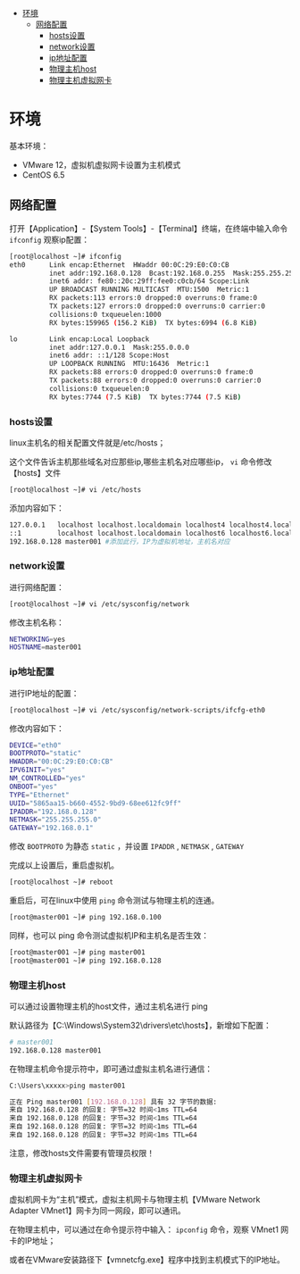 <!-- TOC -->

- [环境](#环境)
    - [网络配置](#网络配置)
        - [hosts设置](#hosts设置)
        - [network设置](#network设置)
        - [ip地址配置](#ip地址配置)
        - [物理主机host](#物理主机host)
        - [物理主机虚拟网卡](#物理主机虚拟网卡)

<!-- /TOC -->

<a id="markdown-环境" name="环境"></a>
# 环境

基本环境：

- VMware 12，虚拟机虚拟网卡设置为主机模式
- CentOS 6.5

<a id="markdown-网络配置" name="网络配置"></a>
## 网络配置

打开【Application】-【System Tools】-【Terminal】终端，在终端中输入命令 `ifconfig` 观察ip配置：

```bash
[root@localhost ~]# ifconfig
eth0      Link encap:Ethernet  HWaddr 00:0C:29:E0:C0:CB  
          inet addr:192.168.0.128  Bcast:192.168.0.255  Mask:255.255.255.0
          inet6 addr: fe80::20c:29ff:fee0:c0cb/64 Scope:Link
          UP BROADCAST RUNNING MULTICAST  MTU:1500  Metric:1
          RX packets:113 errors:0 dropped:0 overruns:0 frame:0
          TX packets:127 errors:0 dropped:0 overruns:0 carrier:0
          collisions:0 txqueuelen:1000 
          RX bytes:159965 (156.2 KiB)  TX bytes:6994 (6.8 KiB)

lo        Link encap:Local Loopback  
          inet addr:127.0.0.1  Mask:255.0.0.0
          inet6 addr: ::1/128 Scope:Host
          UP LOOPBACK RUNNING  MTU:16436  Metric:1
          RX packets:88 errors:0 dropped:0 overruns:0 frame:0
          TX packets:88 errors:0 dropped:0 overruns:0 carrier:0
          collisions:0 txqueuelen:0 
          RX bytes:7744 (7.5 KiB)  TX bytes:7744 (7.5 KiB)
```

<a id="markdown-hosts设置" name="hosts设置"></a>
### hosts设置
linux主机名的相关配置文件就是/etc/hosts；

这个文件告诉主机那些域名对应那些ip,哪些主机名对应哪些ip， `vi` 命令修改【hosts】文件

```bash
[root@localhost ~]# vi /etc/hosts
```

添加内容如下：

```bash
127.0.0.1   localhost localhost.localdomain localhost4 localhost4.localdomain4
::1         localhost localhost.localdomain localhost6 localhost6.localdomain6
192.168.0.128 master001 #添加此行，IP为虚拟机地址，主机名对应
```

<a id="markdown-network设置" name="network设置"></a>
### network设置
进行网络配置：

```bash
[root@localhost ~]# vi /etc/sysconfig/network
```

修改主机名称：

```bash
NETWORKING=yes
HOSTNAME=master001
```

<a id="markdown-ip地址配置" name="ip地址配置"></a>
### ip地址配置

进行IP地址的配置：
```bash
[root@localhost ~]# vi /etc/sysconfig/network-scripts/ifcfg-eth0 
```

修改内容如下：

```bash
DEVICE="eth0"
BOOTPROTO="static"
HWADDR="00:0C:29:E0:C0:CB"
IPV6INIT="yes"
NM_CONTROLLED="yes"
ONBOOT="yes"
TYPE="Ethernet"
UUID="5865aa15-b660-4552-9bd9-68ee612fc9ff"
IPADDR="192.168.0.128"
NETMASK="255.255.255.0"
GATEWAY="192.168.0.1"
```

修改 `BOOTPROTO` 为静态 `static` ，并设置 `IPADDR` , `NETMASK` , `GATEWAY` 

完成以上设置后，重启虚拟机。

```bash
[root@localhost ~]# reboot
```

重启后，可在linux中使用 `ping` 命令测试与物理主机的连通。

```bash
[root@master001 ~]# ping 192.168.0.100
```

同样，也可以 ping 命令测试虚拟机IP和主机名是否生效：

```bash
[root@master001 ~]# ping master001
[root@master001 ~]# ping 192.168.0.128
```

<a id="markdown-物理主机host" name="物理主机host"></a>
### 物理主机host
可以通过设置物理主机的host文件，通过主机名进行 ping 

默认路径为【C:\Windows\System32\drivers\etc\hosts】，新增如下配置：

```bash
# master001
192.168.0.128 master001
```

在物理主机命令提示符中，即可通过虚拟主机名进行通信：

```bash
C:\Users\xxxxx>ping master001

正在 Ping master001 [192.168.0.128] 具有 32 字节的数据:
来自 192.168.0.128 的回复: 字节=32 时间<1ms TTL=64
来自 192.168.0.128 的回复: 字节=32 时间<1ms TTL=64
来自 192.168.0.128 的回复: 字节=32 时间<1ms TTL=64
来自 192.168.0.128 的回复: 字节=32 时间<1ms TTL=64
```

注意，修改hosts文件需要有管理员权限！

<a id="markdown-物理主机虚拟网卡" name="物理主机虚拟网卡"></a>
### 物理主机虚拟网卡

虚拟机网卡为“主机”模式，虚拟主机网卡与物理主机【VMware Network Adapter VMnet1】网卡为同一网段，即可以通讯。

在物理主机中，可以通过在命令提示符中输入： `ipconfig` 命令，观察 VMnet1 网卡的IP地址；

或者在VMware安装路径下【vmnetcfg.exe】程序中找到主机模式下的IP地址。















